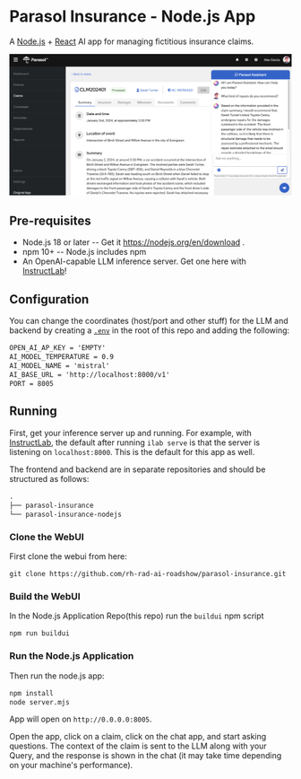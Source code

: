# Parasol Insurance - Node.js App

A [Node.js](https://nodejs.org/) + [React](https://react.dev/) AI app for managing fictitious insurance claims. 

![App](./sample.png)

## Pre-requisites

- Node.js 18 or later -- Get it https://nodejs.org/en/download .
- npm 10+ -- Node.js includes npm
- An OpenAI-capable LLM inference server. Get one here with [InstructLab](https://github.com/instructlab/instructlab)!

## Configuration

You can change the coordinates (host/port and other stuff) for the LLM and backend by creating a [`.env`](.env) in the root of this repo and adding the following:

```
OPEN_AI_AP_KEY = 'EMPTY'
AI_MODEL_TEMPERATURE = 0.9
AI_MODEL_NAME = 'mistral'
AI_BASE_URL = 'http://localhost:8000/v1'
PORT = 8005
```

## Running

First, get your inference server up and running. For example, with [InstructLab](https://github.com/instructlab/instructlab), the default after running `ilab serve` is that the server is listening on `localhost:8000`. This is the default for this app as well.

The frontend and backend are in separate repositories and should be structured as follows:

```
.
├── parasol-insurance
└── parasol-insurance-nodejs
```

### Clone the WebUI

First clone the webui from here:

```
git clone https://github.com/rh-rad-ai-roadshow/parasol-insurance.git
```

### Build the WebUI

In the Node.js Application Repo(this repo) run the `buildui` npm script

```
npm run buildui
```

### Run the Node.js Application

Then run the node.js app:

```
npm install
node server.mjs
```
App will open on `http://0.0.0.0:8005`.

Open the app, click on a claim, click on the chat app, and start asking questions. The context of the claim is sent to the LLM along with your Query, and the response is shown in the chat (it may take time depending on your machine's performance).
